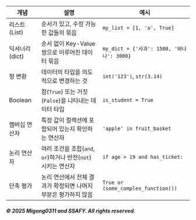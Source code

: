 | 개념            | 설명                                                           | 예시                                       |
| --------------- | -------------------------------------------------------------- | ------------------------------------------ |
| 리스트 (List)   | 순서가 있고, 수정 가능한 값들의 묶음                           | `my_list = [1, 'a', True]`                 |
| 딕셔너리 (dict) | 순서 없이 Key-Value 쌍으로 이루어진 데이터 묶음                | `my_dict = {'사과': 1500, '바나나': 3000}` |
| 형 변환         | 데이터의 타입을 의도적으로 변경하는 것                         | `int('123')`, `str(3.14)`                  |
| Boolean         | 참(`True`) 또는 거짓(`False`)을 나타내는 데이터 타입           | `is_student = True`                        |
| 멤버십 연산자   | 특정 값이 컬렉션에 포함되어 있는지 확인하는 연산자             | `'apple' in fruit_basket`                  |
| 논리 연산자     | 여러 조건을 조합(`and`, `or`)하거나 반전(`not`)시키는 연산자   | `if age > 19 and has_ticket:`              |
| 단축 평가       | 논리 연산에서 전체 결과가 확정되면 나머지 부분은 평가하지 않음 | `True or (some_complex_function())`        |

##### © 2025 Migong0311 and SSAFY. All rights reserved.
